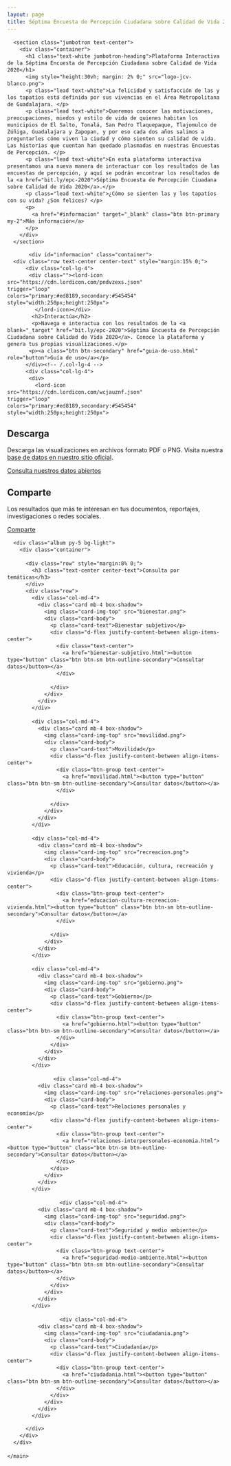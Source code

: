 ```yaml
---
layout: page
title: Séptima Encuesta de Percepción Ciudadana sobre Calidad de Vida 2020
---
```



  <body>
    <main role="main">

      <section class="jumbotron text-center">
        <div class="container">
          <h1 class="text-white jumbotron-heading">Plataforma Interactiva de la Séptima Encuesta de Percepción Ciudadana sobre Calidad de Vida 2020</h1>
          <img style="height:30vh; margin: 2% 0;" src="logo-jcv-blanco.png">
          <p class="lead text-white">La felicidad y satisfacción de las y los tapatíos está definida por sus vivencias en el Área Metropolitana de Guadalajara. </p>
          <p class="lead text-white">Queremos conocer las motivaciones, preocupaciones, miedos y estilo de vida de quienes habitan los municipios de El Salto, Tonalá, San Pedro Tlaquepaque, Tlajomulco de Zúñiga, Guadalajara y Zapopan, y por eso cada dos años salimos a preguntarles cómo viven la ciudad y cómo sienten su calidad de vida. Las historias que cuentan han quedado plasmadas en nuestras Encuestas de Percepción. </p>
          <p class="lead text-white">En esta plataforma interactiva presentamos una nueva manera de interactuar con los resultados de las encuestas de percepción, y aquí se podrán encontrar los resultados de la <a href="bit.ly/epc-2020">Séptima Encuesta de Percepción Ciuadana sobre Calidad de Vida 2020</a>.</p> 
          <p class="lead text-white">¿Cómo se sienten las y los tapatíos con su vida? ¿Son felices? </p>
          <p>
            <a href="#informacion" target="_blank" class="btn btn-primary my-2">Más información</a>
          </p>
        </div>
      </section>
<!-- start info -->
           <div id="informacion" class="container">
      <div class="row text-center center-text" style="margin:15% 0;">
          <div class="col-lg-4">
           <div class=""><lord-icon
    src="https://cdn.lordicon.com/pndvzexs.json"
    trigger="loop"
    colors="primary:#ed8189,secondary:#545454"
    style="width:250px;height:250px">
             </lord-icon></div>
            <h2>Interactúa</h2>
            <p>Navega e interactua con los resultados de la <a blank="_target" href="bit.ly/epc-2020">Séptima Encuesta de Percepción Ciudadana sobre Calidad de Vida 2020</a>. Conoce la plataforma y genera tus propias visualizaciones.</p>
           <p><a class="btn btn-secondary" href="guia-de-uso.html" role="button">Guía de uso</a></p>
          </div><!-- /.col-lg-4 -->
          <div class="col-lg-4">
           <div>
             <lord-icon
    src="https://cdn.lordicon.com/wcjauznf.json"
    trigger="loop"
    colors="primary:#ed8189,secondary:#545454"
    style="width:250px;height:250px">
</lord-icon>
            </div>
            <h2>Descarga</h2>
            <p>Descarga las visualizaciones en archivos formato PDF o PNG. Visita nuestra <a target="_blank" href="http://jaliscocomovamos.org/datos-abiertos">base de datos en nuestro sitio oficial</a>.</p>
            <p><a class="btn btn-secondary" href="#" role="button">Consulta nuestros datos abiertos</a></p>
          </div><!-- /.col-lg-4 -->
          <div class="col-lg-4">
           <div>
             <lord-icon
    src="https://cdn.lordicon.com/koyivthb.json"
    trigger="loop"
    colors="primary:#545454,secondary:#ed8189"
    style="width:250px;height:250px">
</lord-icon>
            </div>
            <h2>Comparte</h2>
            <p>Los resultados que más te interesan en tus documentos, reportajes, investigaciones o redes sociales.</p>
           <p><a class="btn btn-secondary" href="#" role="button">Comparte</a></p>
          </div><!-- /.col-lg-4 -->
        </div><!-- /.row -->
      </div><!-- /.container --> 
 <!-- close info -->     
      
      <div class="album py-5 bg-light">
        <div class="container">

          <div class="row" style="margin:8% 0;">
            <h3 class="text-center center-text">Consulta por temáticas</h3>
          </div>
          <div class="row">
            <div class="col-md-4">
              <div class="card mb-4 box-shadow">
                <img class="card-img-top" src="bienestar.png">
                <div class="card-body">
                  <p class="card-text">Bienestar subjetivo</p>
                  <div class="d-flex justify-content-between align-items-center">
                    <div class="text-center">
                      <a href="bienestar-subjetivo.html"><button type="button" class="btn btn-sm btn-outline-secondary">Consultar datos</button></a>
                    </div>
               
                  </div>
                </div>
              </div>
            </div>
            
            <div class="col-md-4">
              <div class="card mb-4 box-shadow">
                <img class="card-img-top" src="movilidad.png">
                <div class="card-body">
                  <p class="card-text">Movilidad</p>
                  <div class="d-flex justify-content-between align-items-center">
                    <div class="btn-group text-center">
                      <a href="movilidad.html"><button type="button" class="btn btn-sm btn-outline-secondary">Consultar datos</button></a>
                    </div>
               
                  </div>
                </div>
              </div>
            </div>
                  
            <div class="col-md-4">
              <div class="card mb-4 box-shadow">
                <img class="card-img-top" src="recreacion.png">
                <div class="card-body">
                  <p class="card-text">Educación, cultura, recreación y vivienda</p>
                  <div class="d-flex justify-content-between align-items-center">
                    <div class="btn-group text-center">
                      <a href="educacion-cultura-recreacion-vivienda.html"><button type="button" class="btn btn-sm btn-outline-secondary">Consultar datos</button></a>
                    </div>
               
                  </div>
                </div>
              </div>
            </div>
                  
            <div class="col-md-4">
              <div class="card mb-4 box-shadow">
                <img class="card-img-top" src="gobierno.png">
                <div class="card-body">
                  <p class="card-text">Gobierno</p>
                  <div class="d-flex justify-content-between align-items-center">
                    <div class="btn-group text-center">
                      <a href="gobierno.html"><button type="button" class="btn btn-sm btn-outline-secondary">Consultar datos</button></a>
                    </div>
                  </div>
                </div>
              </div>
            </div>
            
                   <div class="col-md-4">
              <div class="card mb-4 box-shadow">
                <img class="card-img-top" src="relaciones-personales.png">
                <div class="card-body">
                  <p class="card-text">Relaciones personales y economía</p>
                  <div class="d-flex justify-content-between align-items-center">
                    <div class="btn-group text-center">
                      <a href="relaciones-interpersonales-economia.html"><button type="button" class="btn btn-sm btn-outline-secondary">Consultar datos</button></a>
                    </div>
                  </div>
                </div>
              </div>
            </div>
            
                     <div class="col-md-4">
              <div class="card mb-4 box-shadow">
                <img class="card-img-top" src="seguridad.png">
                <div class="card-body">
                  <p class="card-text">Seguridad y medio ambiente</p>
                  <div class="d-flex justify-content-between align-items-center">
                    <div class="btn-group text-center">
                      <a href="seguridad-medio-ambiente.html"><button type="button" class="btn btn-sm btn-outline-secondary">Consultar datos</button></a>
                    </div>
                  </div>
                </div>
              </div>
            </div>
            
                     <div class="col-md-4">
              <div class="card mb-4 box-shadow">
                <img class="card-img-top" src="ciudadania.png">
                <div class="card-body">
                  <p class="card-text">Ciudadanía</p>
                  <div class="d-flex justify-content-between align-items-center">
                    <div class="btn-group text-center">
                      <a href="ciudadania.html"><button type="button" class="btn btn-sm btn-outline-secondary">Consultar datos</button></a>
                    </div>
                  </div>
                </div>
              </div>
            </div>
            
            

<!--
           
-->

          </div>
        </div>
      </div>

    </main>

